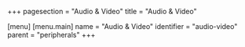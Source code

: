 +++
pagesection = "Audio & Video"
title = "Audio & Video"

[menu]
[menu.main]
		name = "Audio & Video"
		identifier = "audio-video"
		parent = "peripherals"
+++
